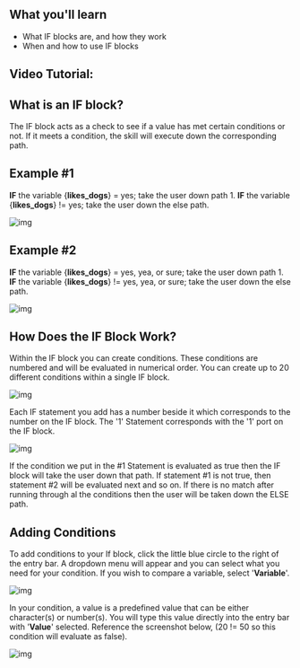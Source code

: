 ## **What you'll learn**

- What IF blocks are, and how they work
- When and how to use IF blocks

## **Video Tutorial:**

## **What is an IF block?**

The IF block acts as a check to see if a value has met certain conditions or not. If it meets a condition, the skill will execute down the corresponding path.

## **Example #1**

**IF** the variable {**likes_dogs**} = yes; take the user down path 1.  **IF** the variable {**likes_dogs**} != yes; take the user down the else path.

![img](https://downloads.intercomcdn.com/i/o/109610511/e95101515ab4f5d01344536d/Screen+Shot+2019-03-18+at+4.53.10+PM.png)

## **Example #2**

**IF** the variable {**likes_dogs**} = yes, yea, or sure; take the user down path 1. **IF** the variable {**likes_dogs**} != yes, yea, or sure; take the user down the else path. 

![img](https://downloads.intercomcdn.com/i/o/109611856/b299beb2e125ac2b8fd9c739/Screen+Shot+2019-03-18+at+5.00.17+PM.png)

## **How Does the IF Block Work?**

Within the IF block you can create conditions. These conditions are numbered and will be evaluated in numerical order. You can create up to 20 different conditions within a single IF block.

![img](https://downloads.intercomcdn.com/i/o/109612581/6733de52ba6bce2e6360f518/Screen+Shot+2019-03-18+at+5.03.50+PM.png)

Each IF statement you add has a number beside it which corresponds to the number on the IF block. The '1' Statement corresponds with the '1' port on the IF block.

![img](https://downloads.intercomcdn.com/i/o/109612987/ac31208c72571bfc4a294180/Screen+Shot+2019-03-18+at+5.06.08+PM.png)

If the condition we put in the #1 Statement is evaluated as true then the IF block will take the user down that path. If statement #1 is not true, then statement #2 will be evaluated next and so on. If there is no match after running through al the conditions then the user will be taken down the ELSE path.

## **Adding Conditions** 

To add conditions to your If block, click the little blue circle to the right of the entry bar. A dropdown menu will appear and you can select what you need for your condition. If you wish to compare a variable, select '**Variable**'.

![img](https://downloads.intercomcdn.com/i/o/109837490/3695e0e05ec05254b579a546/Screen+Shot+2019-03-19+at+1.58.04+PM.png)

In your condition, a value is a predefined value that can be either character(s) or number(s). You will type this value directly into the entry bar with '**Value**' selected. Reference the screenshot below, (20 != 50 so this condition will evaluate as false).

![img](https://downloads.intercomcdn.com/i/o/109837879/95b92430c3d4daed0fe008ee/Screen+Shot+2019-03-19+at+2.10.53+PM.png)
